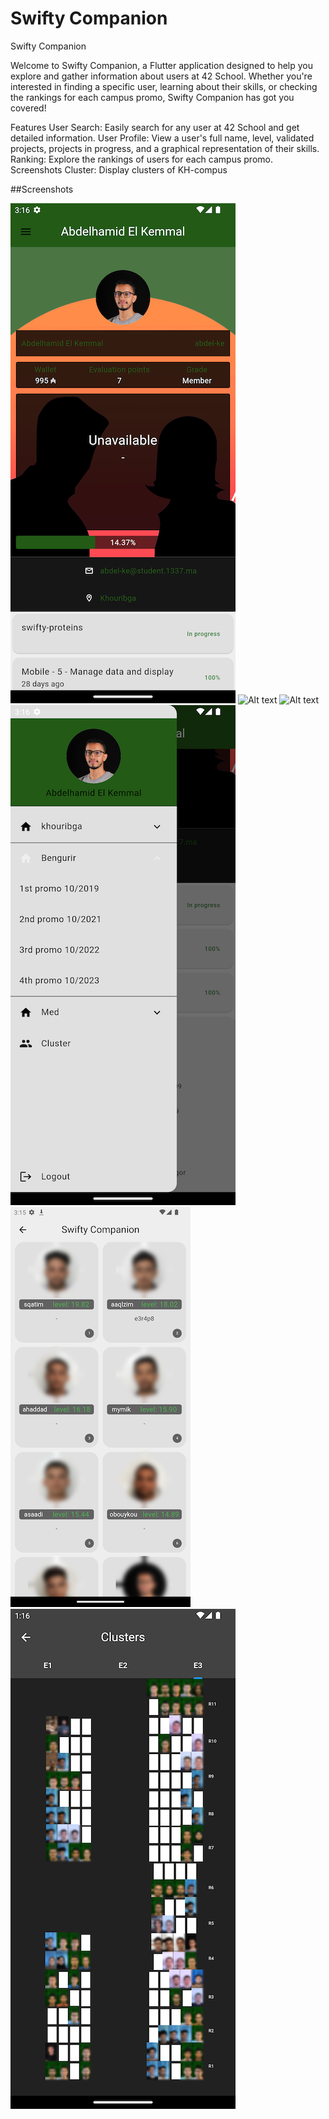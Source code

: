 # Swifty Companion
Swifty Companion

Welcome to Swifty Companion, a Flutter application designed to help you explore and gather information about users at 42 School. Whether you're interested in finding a specific user, learning about their skills, or checking the rankings for each campus promo, Swifty Companion has got you covered!

Features
User Search: Easily search for any user at 42 School and get detailed information.
User Profile: View a user's full name, level, validated projects, projects in progress, and a graphical representation of their skills.
Ranking: Explore the rankings of users for each campus promo.
Screenshots
Cluster: Display clusters of KH-compus

##Screenshots

![Alt text](/screenShots/userProfilePage.png?raw=true "Profile page")
![Alt text](/screenShots/userProfile2page.pngraw=true "Profile page 2")
![Alt text](/screenShots/searchPage.pngraw=true "Search page")
![Alt text](/screenShots/Sidebar.png?raw=true "Sidebar page")
![Alt text](/screenShots/rankingPage.png?raw=true "Ranking page")
![Alt text](/screenShots/cluster.png?raw=true "Cluster page")
